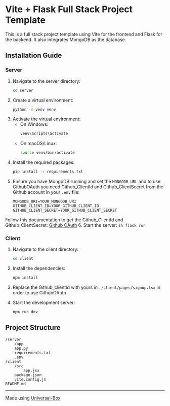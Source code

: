 # Vite + Flask Full Stack Project Template

This is a full stack project template using Vite for the frontend and Flask for the backend. It also integrates MongoDB as the database.

## Installation Guide

### Server

1. Navigate to the server directory:
    ```sh
    cd server
    ```
2. Create a virtual environment:
    ```sh
    python -m venv venv
    ```
3. Activate the virtual environment:
    - On Windows:
        ```sh
        venv\Scripts\activate
        ```
    - On macOS/Linux:
        ```sh
        source venv/bin/activate
        ```
4. Install the required packages:
    ```sh
    pip install -r requirements.txt
    ```
5. Ensure you have MongoDB running and set the `MONGODB_URL` and to use GithubOAuth you need Github_ClientId and Github_ClientSecret from the Github account in your `.env` file:
    ```env
    MONGODB_URI=YOUR_MONGODB_URI
    GITHUB_CLIENT_ID=YOUR_GITHUB_CLIENT_ID
    GITHUB_CLIENT_SECRET=YOUR_GITHUB_CLIENT_SECRET
    ```
Follow this documentation to get the Github_ClientId and Github_ClientSecret: [Github OAuth](https://docs.github.com/en/developers/apps/building-oauth-apps/creating-an-oauth-app)
6. Start the server:
    ```sh
    flask run
    ```

### Client

1. Navigate to the client directory:
    ```sh
    cd client
    ```
2. Install the dependencies:
    ```sh
    npm install
    ```
3. Replace the Github_clientId with yours in `./client/pages/signup.tsx` in order to use GithubOAuth

4. Start the development server:
    ```sh
    npm run dev
    ```

## Project Structure

```
/server
    /app
    app.py
    requirements.txt
    .env
/client
    /src
        app.jsx
    package.json
    vite.config.js
README.md
```

---

Made using [Universal-Box](https://github.com/Abhishek-Mallick/universal-box)